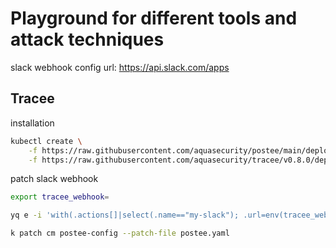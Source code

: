 # Playground for different tools and attack techniques

slack webhook config url: https://api.slack.com/apps
## Tracee

installation

```bash
kubectl create \
    -f https://raw.githubusercontent.com/aquasecurity/postee/main/deploy/kubernetes/postee.yaml \
    -f https://raw.githubusercontent.com/aquasecurity/tracee/v0.8.0/deploy/kubernetes/tracee-postee/tracee.yaml
```

patch slack webhook

```bash
export tracee_webhook=
```
```bash
yq e -i 'with(.actions[]|select(.name=="my-slack"); .url=env(tracee_webhook) | .enable=true)' postee.yaml
```
```bash
k patch cm postee-config --patch-file postee.yaml
```